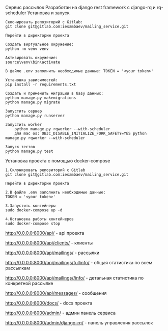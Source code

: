 Сервис рассылок
Разработан на django rest framework с django-rq и rq-scheduler
Установка и запуск

    Склонировать репозиторий с Gitlab:
    git clone git@gitlab.com:iesambaev/mailing_service.git

    Перейти в директорию проекта

    Создать виртуальное окружение:
    python -m venv venv

    Активировать окружение:
    source\venv\bin\activate

    В файле .env заполнить необходимые данные: TOKEN = '<your token>'

    Установка зависимостей:
    pip install -r requirements.txt

    Создать и применить миграции в базу данных:
    python manage.py makemigrations
    python manage.py migrate

    Запустить сервер
    python manage.py runserver

    Запустить worker
        python manage.py rqworker --with-scheduler
        для mac os: OBJC_DISABLE_INITIALIZE_FORK_SAFETY=YES python manage.py rqworker --with-scheduler

    Запуск тестов
    python manage.py test


Установка проекта с помощью docker-compose

    1.Склонировать репозиторий с Gitlab
    git clone git@gitlab.com:iesambaev/mailing_service.git

    Перейти в директорию проекта

    2.В файле .env заполнить необходимые данные: 
    TOKEN = '<your token>'

    3.Запустить контейнеры
    sudo docker-compose up -d

    4.Остановка работы контейнеров
    sudo docker-compose stop


http://0.0.0.0:8000/api/ - api проекта
    
http://0.0.0.0:8000/api/clients/ - клиенты
    
http://0.0.0.0:8000/api/mailings/ - рассылки
    
http://0.0.0.0:8000/api/mailings/fullinfo/ - общая статистика по всем рассылкам
    
http://0.0.0.0:8000/api/mailings//info/ - детальная статистика по конкретной рассылке
    
http://0.0.0.0:8000/api/messages/ - сообщения
    
http://0.0.0.0:8000/docs/ - docs проекта
    
http://0.0.0.0:8000/admin/ - админ панель сервиса
    
http://0.0.0.0:8000/admin/django-rq/ - панель управления рассылок
